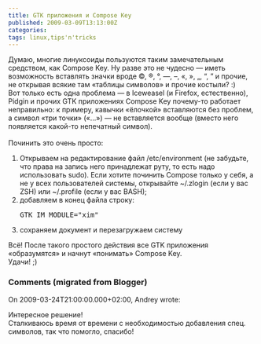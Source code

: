 ```yaml
---
title: GTK приложения и Compose Key
published: 2009-03-09T13:13:00Z
categories: 
tags: linux,tips'n'tricks
---
```


Думаю, многие линуксоиды пользуются таким замечательным средством, как Compose Key. Ну разве это не чудесно — иметь возможность вставлять значки вроде ©, ®, °, —, –, «, », „, “, ” и прочие, не открывая всякие там «таблицы символов» и прочие костыли? :)
<br />Вот только есть одна проблема — в Iceweasel (и Firefox, естественно), Pidgin и прочих GTK приложениях Compose Key почему-то работает неправильно: к примеру, кавычки «ёлочкой» вставляются без проблем, а символ «три точки» («…») — не вставляется вообще (вместо него появляется какой-то непечатный символ).
<br /><a name='more'></a>
<br />Починить это очень просто:<ol><li>Открываем на редактирование файл /etc/environment (не забудьте, что права на запись него принадлежат руту, то есть надо использовать sudo). Если хотите починить Compose только у себя, а не у всех пользователей системы, открывайте ~/.zlogin (если у вас ZSH) или ~/.profile (если у вас BASH);</li><li>добавляем в конец файла строку:
<br /><pre class="code">GTK_IM_MODULE="xim"</pre></li><li>сохраняем документ и перезагружаем систему</li></ol>Всё! После такого простого действия все GTK приложения «образумятся» и начнут «понимать» Compose Key.
<br />Удачи! ;)

<h3 id='hakyll-convert-comments-title'>Comments (migrated from Blogger)</h3>
<div class='hakyll-convert-comment'>
<p class='hakyll-convert-comment-date'>On 2009-03-24T21:00:00.000+02:00, Andrey wrote:</p>
<p class='hakyll-convert-comment-body'>
Интересное решение!<BR/>Сталкиваюсь время от времени с необходимостью добавления спец. символов, так что помогло, спасибо!
</p>
</div>



